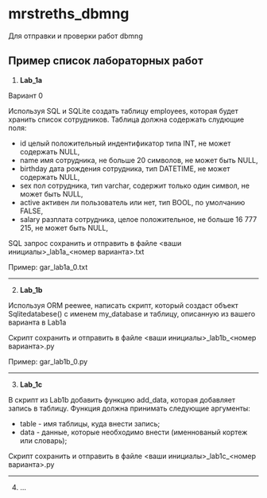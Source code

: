 # mrstreths_dbmng
Для отправки и проверки работ dbmng

## Пример список лабораторных работ

1. **Lab_1a** 

Вариант 0

Используя SQL и SQLite создать таблицу employees, которая будет хранить список сотрудников. Таблица должна содержать слудющие поля:

- id целый положительный индентификатор типа INT, не может содержать NULL,
- name имя сотрудника, не больше 20 символов, не может быть NULL,
- birthday дата рождения сотрудника, тип DATETIME, не может содержать NULL,
- sex пол сотрудника, тип varchar, содержит только один символ, не может быть NULL,
-	active активен ли пользователь или нет, тип BOOL, по умолчанию FALSE,
-	salary  разплата сотрудника, целое положительное, не больше 16 777 215, не может быть NULL,

SQL запрос сохранить и отправить в файле <ваши инициалы>\_lab1a\_<номер варианта>.txt

Пример: gar_lab1a_0.txt

---

2. **Lab_1b** 

Используя ORM peewee, написать скрипт, который создаст  объект Sqlitedatabese() с именем my_database и таблицу, описанную из вашего варианта в Lab1a

Скрипт сохранить и отправить в файле <ваши инициалы>\_lab1b\_<номер варианта>.py

Пример: gar_lab1b_0.py

---

3. **Lab_1c**

В скрипт из Lab1b добавить функцию add_data, которая добавляет запись в таблицу. Функция должна принимать следующие аргументы:

- table \- имя таблицы, куда внести запись;
- data \- данные, которые необходимо внести (именнованый кортеж или словарь);

Скрипт сохранить и отправить в файле <ваши инициалы>\_lab1с\_<номер варианта>.py

---
4. ...
